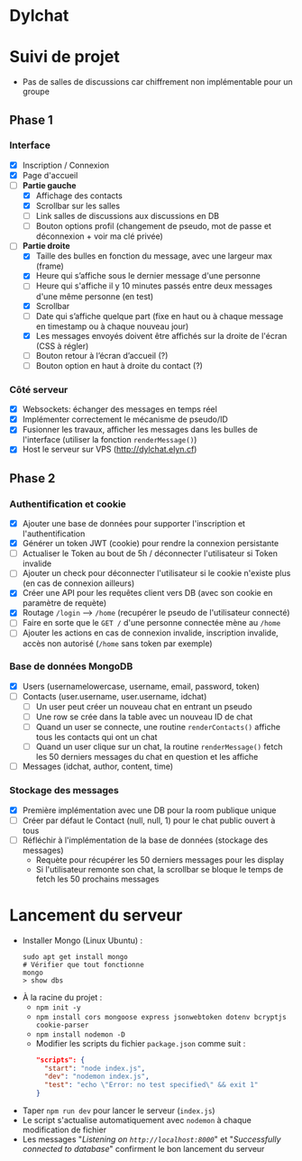 # Dylchat

# Suivi de projet

- Pas de salles de discussions car chiffrement non implémentable pour un groupe

## Phase 1

### Interface

- [x] Inscription / Connexion
- [x] Page d'accueil
- [ ] **Partie gauche**
  - [x] Affichage des contacts
  - [x] Scrollbar sur les salles
  - [ ] Link salles de discussions aux discussions en DB
  - [ ] Bouton options profil (changement de pseudo, mot de passe et déconnexion + voir ma clé privée)
- [ ] **Partie droite**
  - [x] Taille des bulles en fonction du message, avec une largeur max (frame) 
  - [x] Heure qui s’affiche sous le dernier message d'une personne
  - [ ] Heure qui s'affiche il y 10 minutes passés entre deux messages d'une même personne (en test)
  - [x] Scrollbar
  - [ ] Date qui s’affiche quelque part (fixe en haut ou à chaque message en timestamp ou à chaque nouveau jour)
  - [x] Les messages envoyés doivent être affichés sur la droite de l'écran (CSS à régler)
  - [ ] Bouton retour à l’écran d’accueil (?)
  - [ ] Bouton option en haut à droite du contact (?)

### Côté serveur

- [x] Websockets: échanger des messages en temps réel
- [x] Implémenter correctement le mécanisme de pseudo/ID
- [x] Fusionner les travaux, afficher les messages dans les bulles de l'interface (utiliser la fonction `renderMessage()`)
- [x] Host le serveur sur VPS (<http://dylchat.elyn.cf>)

## Phase 2

### Authentification et cookie

- [x] Ajouter une base de données pour supporter l'inscription et l'authentification
- [x] Générer un token JWT (cookie) pour rendre la connexion persistante
- [ ] Actualiser le Token au bout de 5h / déconnecter l'utilisateur si Token invalide
- [ ] Ajouter un check pour déconnecter l'utilisateur si le cookie n'existe plus (en cas de connexion ailleurs)
- [x] Créer une API pour les requêtes client vers DB (avec son cookie en paramètre de requète)
- [x] Routage `/login` --> `/home` (recupérer le pseudo de l'utilisateur connecté)
- [ ] Faire en sorte que le `GET /` d'une personne connectée mène au `/home`
- [ ] Ajouter les actions en cas de connexion invalide, inscription invalide, accès non autorisé (`/home` sans token par exemple)

### Base de données MongoDB

- [x] Users (usernamelowercase, username, email, password, token)
- [ ] Contacts (user.username, user.username, idchat)
  - [ ] Un user peut créer un nouveau chat en entrant un pseudo 
  - [ ] Une row se crée dans la table avec un nouveau ID de chat
  - [ ] Quand un user se connecte, une routine `renderContacts()` affiche tous les contacts qui ont un chat
  - [ ] Quand un user clique sur un chat, la routine `renderMessage()` fetch les 50 derniers messages du chat en question et les affiche 
- [ ] Messages (idchat, author, content, time)

### Stockage des messages

- [x] Première implémentation avec une DB pour la room publique unique
- [ ] Créer par défaut le Contact (null, null, 1) pour le chat public ouvert à tous
- [ ] Réfléchir à l'implémentation de la base de données (stockage des messages)
  - Requète pour récupérer les 50 derniers messages pour les display
  - Si l'utilisateur remonte son chat, la scrollbar se bloque le temps de fetch les 50 prochains messages

# Lancement du serveur

- Installer Mongo (Linux Ubuntu) : 
  ```shell
  sudo apt get install mongo
  # Vérifier que tout fonctionne 
  mongo
  > show dbs
- À la racine du projet :
  - `npm init -y`
  - `npm install cors mongoose express jsonwebtoken dotenv bcryptjs cookie-parser`
  - `npm install nodemon -D`
  - Modifier les scripts du fichier `package.json` comme suit :
    ```json
    "scripts": {
      "start": "node index.js",
      "dev": "nodemon index.js",
      "test": "echo \"Error: no test specified\" && exit 1"
    }
- Taper `npm run dev` pour lancer le serveur (`index.js`)
- Le script s'actualise automatiquement avec `nodemon` à chaque modification de fichier
- Les messages "*Listening on `http://localhost:8000`*" et "*Successfully connected to database*" confirment le bon lancement du serveur
